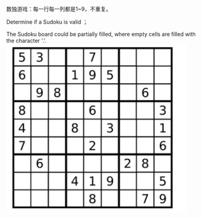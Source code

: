 数独游戏：每一行每一列都是1~9，不重复。

Determine if a Sudoku is valid ；

The Sudoku board could be partially filled, where empty cells are filled with the character '.'. 
![1587781093415](images/1587781093415.png)